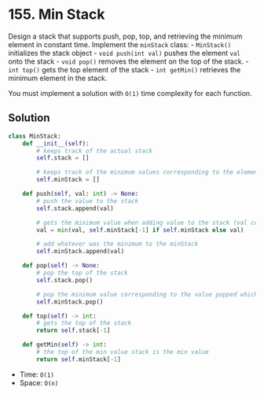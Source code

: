 # 155. Min Stack

Design a stack that supports push, pop, top, and retrieving the minimum element in constant time. Implement the `minStack` class: - `MinStack()` initializes the stack object - `void push(int val)` pushes the element `val` onto the stack - `void pop()` removes the element on the top of the stack. - `int top()` gets the top element of the stack - `int getMin()` retrieves the minimum element in the stack.

You must implement a solution with `O(1)` time complexity for each function.

## Solution

```python
class MinStack:
    def __init__(self):
        # keeps track of the actual stack
        self.stack = []

        # keeps track of the minimum values corresponding to the elements in the stack
        self.minStack = []

    def push(self, val: int) -> None:
        # push the value to the stack
        self.stack.append(val)

        # gets the minimum value when adding value to the stack (val could be the minimum or the minStack[-1] could still be the minimum)
        val = min(val, self.minStack[-1] if self.minStack else val)

        # add whatever was the minimum to the minStack
        self.minStack.append(val)

    def pop(self) -> None:
        # pop the top of the stack
        self.stack.pop()

        # pop the minimum value corresponding to the value popped which is why we pop it off as well
        self.minStack.pop()

    def top(self) -> int:
        # gets the top of the stack
        return self.stack[-1]

    def getMin(self) -> int:
        # the top of the min value stack is the min value
        return self.minStack[-1]
```

- Time: `O(1)`
- Space: `O(n)`
